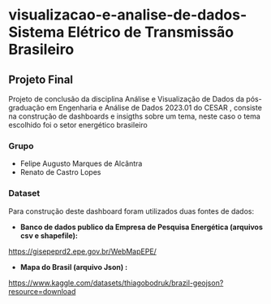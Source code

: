 # visualizacao-e-analise-de-dados-Sistema Elétrico de Transmissão Brasileiro

## Projeto Final

Projeto de conclusão da disciplina Análise e Visualização de Dados da pós-graduação em Engenharia e Análise de Dados 2023.01 do CESAR , consiste na construção de dashboards e insigths sobre um tema, neste caso o tema escolhido foi o setor energético brasileiro

### Grupo

- Felipe Augusto Marques de Alcântra
- Renato de Castro Lopes

### Dataset

Para construção deste dashboard foram utilizados duas fontes de dados:

- **Banco de dados publico da Empresa de Pesquisa Energética (arquivos csv e shapefile):**
  
https://gisepeprd2.epe.gov.br/WebMapEPE/

- **Mapa do Brasil (arquivo Json) :**
  
https://www.kaggle.com/datasets/thiagobodruk/brazil-geojson?resource=download


